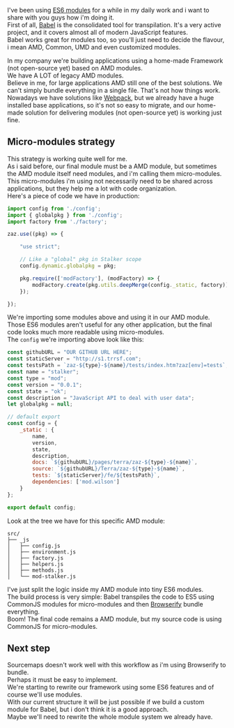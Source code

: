 <!--
layout: post
title: how i'm using es6 modules in production
date: 2015-05-08T04:51:30.117Z
comments: true
published: true
keywords: modules
description: Post about how i'm using es6 modules in production
categories: modules
-->
I've been using [ES6 modules](/categories/modules/) for a while in my daily work and i want to share with you guys how i'm doing it.  
First of all, [Babel](https://babeljs.io/) is the consolidated tool for transpilation. It's a very active project, and it covers almost all of modern JavaScript features.  
Babel works great for modules too, so you'll just need to decide the flavour, i mean AMD, Common, UMD and even customized modules.  

In my company we're building applications using a home-made Framework (not open-source yet) based on AMD modules.  
We have A LOT of legacy AMD modules.  
Believe in me, for large applications AMD still one of the best solutions. We can't simply bundle everything in a single file. That's not how things work.  
Nowadays we have solutions like [Webpack](http://webpack.github.io/), but we already have a huge installed base applications, so it's not so easy to migrate, and our home-made solution for delivering modules (not open-source yet) is working just fine.  

## Micro-modules strategy
This strategy is working quite well for me.  
As i said before, our final module must be a AMD module, but sometimes the AMD module itself need modules, and i'm calling them micro-modules.  
This micro-modules i'm using not necessarily need to be shared across applications, but they help me a lot with code organization.  
Here's a piece of code we have in production:  
```javascript
import config from './config';
import { globalpkg } from './config';
import factory from './factory';

zaz.use((pkg) => {

    "use strict";

    // Like a "global" pkg in Stalker scope
    config.dynamic.globalpkg = pkg;

    pkg.require(['modFactory'], (modFactory) => {
        modFactory.create(pkg.utils.deepMerge(config._static, factory));
    });

});
```
We're importing some modules above and using it in our AMD module.  
Those ES6 modules aren't useful for any other application, but the final code looks much more readable using micro-modules.  
The `config` we're importing above look like this:  
```javascript
const githubURL = "OUR GITHUB URL HERE";
const staticServer = "http://s1.trrsf.com";
const testsPath = `zaz-${type}-${name}/tests/index.htm?zaz[env]=tests`;
const name = "stalker";
const type = "mod";
const version = "0.0.1";
const state = "ok";
const description = "JavaScript API to deal with user data";
let globalpkg = null;

// default export 
const config = {
	_static : {
		name,
	    version,
	    state,
	    description,
	    docs: `${githubURL}/pages/terra/zaz-${type}-${name}`,
	    source: `${githubURL}/Terra/zaz-${type}-${name}`,
	    tests: `${staticServer}/fe/${testsPath}`,
	    dependencies: ['mod.wilson']
	}
};

export default config;
```

Look at the tree we have for this specific AMD module:  
```
src/
├── _js
│   ├── config.js
│   ├── environment.js
│   ├── factory.js
│   ├── helpers.js
│   ├── methods.js
│   └── mod-stalker.js
```
I've just split the logic inside my AMD module into tiny ES6 modules.  
The build process is very simple: Babel transpiles the code to ES5 using CommonJS modules for micro-modules and then [Browserify](http://browserify.org/) bundle everything.  
Boom! The final code remains a AMD module, but my source code is using CommonJS for micro-modules.  


## Next step
Sourcemaps doesn't work well with this workflow as i'm using Browserify to bundle.  
Perhaps it must be easy to implement.  
We're starting to rewrite our framework using some ES6 features and of course we'll use modules.  
With our current structure it will be just possible if we build a custom module for Babel, but i don't think it is a good approach.  
Maybe we'll need to rewrite the whole module system we already have.  
